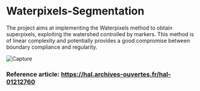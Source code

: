 ﻿# Waterpixels-Segmentation

The project aims at implementing the Waterpixels method to obtain superpixels, exploiting the watershed controlled by markers. This method is of linear complexity and potentially provides a good compromise between boundary compliance and regularity.

![Capture](https://github.com/souheib1/Waterpixels-Segmentation/assets/73786465/33151e86-4705-4d83-90d6-139b0f9ba875)

### **Reference article:** https://hal.archives-ouvertes.fr/hal-01212760 


